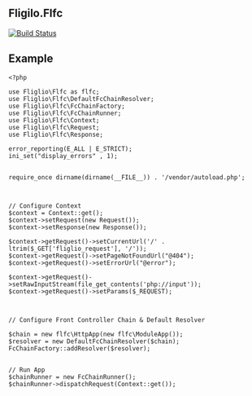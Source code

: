 ## Fligilo.Flfc

[![Build Status](https://travis-ci.org/fliglio/flfc.svg?branch=master)](https://travis-ci.org/fliglio/flfc)

## Example

	<?php

	use Fliglio\Flfc as flfc;
	use Fliglio\Flfc\DefaultFcChainResolver;
	use Fliglio\Flfc\FcChainFactory;
	use Fliglio\Flfc\FcChainRunner;
	use Fliglio\Flfc\Context;
	use Fliglio\Flfc\Request;
	use Fliglio\Flfc\Response;

	error_reporting(E_ALL | E_STRICT);
	ini_set("display_errors" , 1);


	require_once dirname(dirname(__FILE__)) . '/vendor/autoload.php';



	// Configure Context
	$context = Context::get();
	$context->setRequest(new Request());
	$context->setResponse(new Response());

	$context->getRequest()->setCurrentUrl('/' . ltrim($_GET['fliglio_request'], '/'));
	$context->getRequest()->setPageNotFoundUrl("@404");
	$context->getRequest()->setErrorUrl("@error");

	$context->getRequest()->setRawInputStream(file_get_contents('php://input'));
	$context->getRequest()->setParams($_REQUEST);



	// Configure Front Controller Chain & Default Resolver

	$chain = new flfc\HttpApp(new flfc\ModuleApp());
	$resolver = new DefaultFcChainResolver($chain);
	FcChainFactory::addResolver($resolver);


	// Run App
	$chainRunner = new FcChainRunner();
	$chainRunner->dispatchRequest(Context::get());
